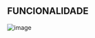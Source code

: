 
## FUNCIONALIDADE
![image](https://github.com/fpvill/locacao_automoveis/assets/144077908/05f71361-f70a-4cff-b157-223fbe8e3b6c)
